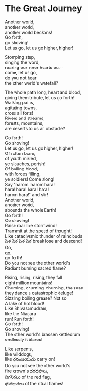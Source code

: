 # The Great Journey

Another world,\
another world,\
another world beckons!\
Go forth,\
go shoving!\
Let us go, let us go higher, higher!

Stomping step,\
singing the word,\
roaring our inner hearts out--\
come, let us go,\
do you not hear\
the other world's watefall?

The whole path long, heart and blood,\
giving them tribute, let us go forth!\
Walking paths,\
agitating towns,\
cross all forts!\
Rivers and streams,\
forests, mountains,\
are deserts to us an obstacle?

Go forth!\
Go shoving!\
Let us go, let us go higher, higher!\
Of rotten bone,\
of youth misled,\
ye slouches, perish!\
Of boiling blood,\
with forces filling,\
ye soldiers! Come along!\
Say "harom! harom hara!\
hara! hara! hara! hara!\
harom hara!" and stir!\
Another world,\
another world,\
abounds the whole Earth!\
Go forth!\
Go shoving!\
Raise roar like stormwind!\
Transmit at the speed of thought!\
Like cataclysmic thunder of rainclouds\
పెళ పెళ పెళ పెళ break lose and descend!\
Go,\
go,\
go forth!\
Do you not see the other world's\
Radiant burning sacred flame?

Rising, rising, rising, they fall\
eight million mountains!\
Churning, churning, churning, the seas\
they dance a catastrophic deluge!\
Sizzling boiling grease? Not so\
A lake of hot blood!\
Like Shivasamudram,\
like the Niagara\
run! Run forth!\
Go forth!\
Go shoving!\
The other world's brassen kettledrum\
endlessly it blares!

Like serpents,\
like wilddogs,\
like ధనంజయుడు carry on!\
Do you not see the other world's\
fire crown's ధగధహలు,\
నిగనిగలు of the red flag,\
భుగభుగలు of the ritual flames!